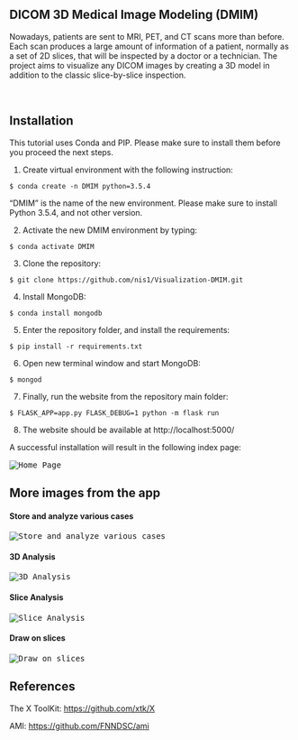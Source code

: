 ## **DICOM 3D Medical Image Modeling (DMIM)**

Nowadays, patients are sent to MRI, PET, and CT scans more than before. Each scan produces a large amount of information of a patient, normally as a set of 2D slices, that will be inspected by a doctor or a technician. The project aims to visualize any DICOM images by creating a 3D model in addition to the classic slice-by-slice inspection.

&nbsp;
## Installation

This tutorial uses Conda and PIP. Please make sure to install them before you  proceed the next steps.

1. Create virtual environment with the following instruction:

```
$ conda create -n DMIM python=3.5.4
```
“DMIM” is the name of the new environment. Please make sure to install    	Python 3.5.4, and not other version.

2.  Activate the new DMIM environment by typing:
```
$ conda activate DMIM
```
3. Clone the repository: 
```
$ git clone https://github.com/nis1/Visualization-DMIM.git
```
4.  Install MongoDB:
```
$ conda install mongodb
```
5. Enter the repository folder, and install the requirements:
```
$ pip install -r requirements.txt
```
6. Open new terminal window and start MongoDB:
```
$ mongod
```
7. Finally, run the website from the repository main folder:
```
$ FLASK_APP=app.py FLASK_DEBUG=1 python -m flask run
```
8. The website should be available at http://localhost:5000/

A successful installation will result in the following index page: 

<kbd>![Home Page](https://github.com/nis1/Visualization-DMIM/blob/master/static/wiki/4.jpg)</kbd>
&nbsp;

## More images from the app

#### Store and analyze various cases
<kbd>![Store and analyze various cases](https://github.com/nis1/Visualization-DMIM/blob/master/static/wiki/5.jpg)</kbd>
&nbsp;

#### 3D Analysis
<kbd>![3D Analysis](https://github.com/nis1/Visualization-DMIM/blob/master/static/wiki/8.jpg)</kbd>
&nbsp;

#### Slice Analysis
<kbd>![Slice Analysis](https://github.com/nis1/Visualization-DMIM/blob/master/static/wiki/10.jpg)</kbd>
&nbsp;

#### Draw on slices
<kbd>![Draw on slices](https://github.com/nis1/Visualization-DMIM/blob/master/static/wiki/11.jpg)</kbd>
&nbsp;

## References

The X ToolKit:
https://github.com/xtk/X

AMI: 
https://github.com/FNNDSC/ami
